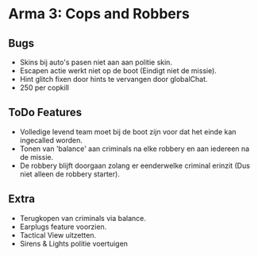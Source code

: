 # Arma 3: Cops and Robbers
## Bugs
* Skins bij auto's pasen niet aan aan politie skin.
* Escapen actie werkt niet op de boot (Eindigt niet de missie).
* Hint glitch fixen door hints te vervangen door globalChat.
* 250 per copkill

## ToDo Features
* Volledige levend team moet bij de boot zijn voor dat het einde kan ingecalled worden.
* Tonen van 'balance' aan criminals na elke robbery en aan iedereen na de missie.
* De robbery blijft doorgaan zolang er eenderwelke criminal erinzit (Dus niet alleen de robbery starter).

## Extra
* Terugkopen van criminals via balance.
* Earplugs feature voorzien.
* Tactical View uitzetten.
* Sirens & Lights politie voertuigen
